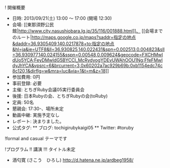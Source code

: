 ! 開催概要
* 日時: 2013/09/21(土) 13:00 〜 17:00 (開場 12:30)
* 会場: [[東那須野公民館|http://www.city.nasushiobara.lg.jp/35/116/001888.html]]、 [[会場までのルート|http://maps.google.co.jp/maps?saddr=指定の地点&daddr=36.9305409,140.0217878+to:指定の地点&hl=ja&ie=UTF8&ll=36.930825,140.022431&spn=0.002513,0.004823&sll=36.930977,140.024155&sspn=0.00548,0.009624&geocode=FXCHMwIdUo5YCA;FeyDMwIdG5BYCCl_McRydyogYDEvUWAhOOU1Ng;FfeFMwIdyJhYCA&vpsrc=6&brcurrent=3,0x60202a7ac929b69b:0xb1154edc74c8c120,1&dirflg=w&mra=luc&via=1&t=m&z=18]]
* 参加費用: 0円
* 事前登録: 必要
* 主催: とちぎRuby会議05実行委員会
* 後援: 日本Rubyの会、とちぎRubyの会(toRuby)
* 定員: 50名
* 懇親会: 17:30-、場所未定
* 動画中継: 実施予定なし
* レポート: 決まりました。
* 公式タグ:
** ブログ: tochigirubykaigi05
** Twitter: #toruby

!formal and casual
テーマです

!プログラム
!! 講演
!!! タイトル未定
* 酒匂寛 (さこう　ひろし) http://d.hatena.ne.jp/ardbeg1958/


